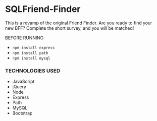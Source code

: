 # SQLFriend-Finder

This is a revamp of the original Friend Finder.  Are you ready to find your new BFF?  Complete the short survey, and you will be matched!

BEFORE RUNNING:
- `npm install express`
- `npm install path`
- `npm install mysql`

### TECHNOLOGIES USED
* JavaScript
* jQuery
* Node
* Express
* Path
* MySQL
* Bootstrap
